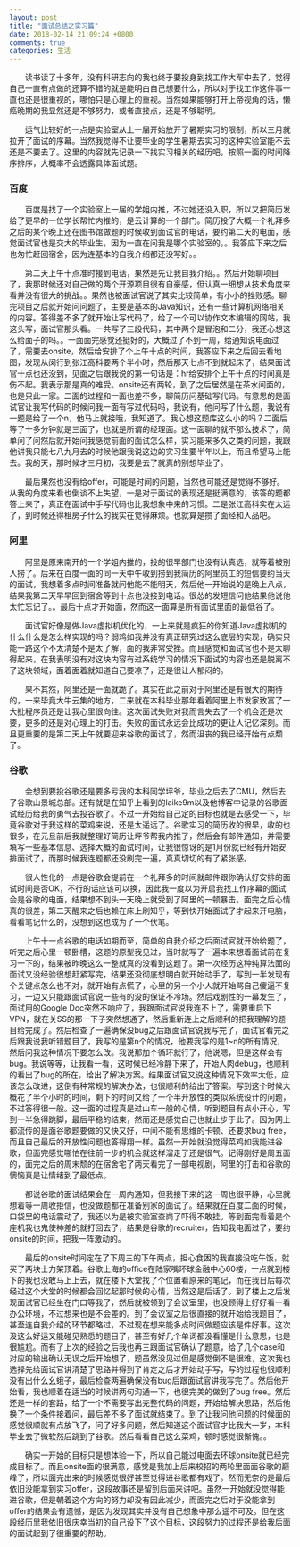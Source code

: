 ```yaml
---
layout: post
title: "面试总结之实习篇"
date: 2018-02-14 21:09:24 +0800
comments: true
categories: 生活
---
```


&emsp;&emsp;读书读了十多年，没有科研志向的我也终于要投身到找工作大军中去了，觉得自己一直有点做的还算不错的就是能明白自己想要什么，所以对于找工作这件事一直也还是很重视的，哪怕只是心理上的重视。当然如果能够打开上帝视角的话，懒癌晚期的我显然还是不够努力，或者直接点，还是不够聪明。

&emsp;&emsp;运气比较好的一点是实验室从上一届开始放开了暑期实习的限制，所以三月就拉开了面试的序幕。当然我觉得不让要毕业的学生暑期去实习的这种实验室能不去还是不要去了。这里的内容就先记录一下找实习相关的经历吧，按照一面的时间降序排序，大概率不会透露具体面试题。

### 百度

&emsp;&emsp;百度是找了一个实验室上一届的学姐内推，不过她还没入职，所以又把简历发给了更早的一位学长帮忙内推的，是云计算的一个部门。简历投了大概一个礼拜多之后的某个晚上还在图书馆做题的时候收到面试官的电话，要约第二天的电面，感觉面试官也是交大的毕业生，因为一直在问我是哪个实验室的。。我答应下来之后也匆忙赶回宿舍，因为连基本的自我介绍都还没写好。。

&emsp;&emsp;第二天上午十点准时接到电话，果然是先让我自我介绍。。然后开始聊项目了，我那时候还对自己做的两个开源项目很有自豪感，但认真一细想从技术角度来看并没有很大的挑战。。果然也被面试官说了其实比较简单，有小小的挫败感。聊完项目之后就开始问问题了，主要是基本的Java知识，还有一些计算机网络相关的内容。答得差不多了就开始让写代码了，给了一个可以协作文本编辑的网站，我这头写，面试官那头看。一共写了三段代码，其中两个是冒泡和二分，我还心想这么给面子的吗。。一面面完感觉还挺好的，大概过了不到一周，给通知说电面过了，需要去onsite，然后给安排了个上午十点的时间，我答应下来之后回去看地图，发现从闵行到张江高科要两个半小时，然后那天七点不到就起床了，结果面试官十点也还没到，见面之后跟我说的第一句话是：hr给安排个上午十点的时间真是伤不起。我表示那是真的难受。onsite还有两轮，到了之后居然是在茶水间面的，也是只此一家。二面的过程和一面也差不多，聊简历问基础写代码。有意思的是面试官让我写代码的时候问我一面有写过代码吗，我说有，他问写了什么题，我说有一题是给了一个n，他马上就接哦，我知道了。我心想这题库这么小的吗？二面后等了十多分钟就是三面了，也就是所谓的经理面。这一面聊的就不那么技术了，简单问了问然后就开始问我感觉前面的面试怎么样，实习能来多久之类的问题，我跟他讲我只能七八九月去的时候他跟我说这边的实习生要半年以上，而且希望马上能去。我的天，那时候才三月初，我要是去了就真的别想毕业了。

&emsp;&emsp;最后果然也没有给offer，可能是时间的问题，当然也可能还是觉得不够好。从我的角度来看也倒谈不上失望，一是对于面试的表现还是挺满意的，该答的题都答上来了，真正在面试中手写代码也比我想象中来的习惯。二是张江高科实在太远了，到时候还得租房子什么的我实在觉得麻烦。也就算是攒了面经和人品吧。

### 阿里

&emsp;&emsp;阿里是原来南开的一个学姐内推的，投的很早部门也没有认真选，就等着被别人捞了。后来在百度一面的同一天中午收到捞到我简历的阿里员工的短信要约当天的面试，我想着多点时间准备就问他能不能明天，然后他一开始说的是晚上八点，结果我第二天早早回到宿舍等到十点也没接到电话。很怂的发短信问他结果他说他太忙忘记了。。最后十点才开始面，然而这一面算是所有面试里面的最低谷了。

&emsp;&emsp;面试官好像是做Java虚拟机优化的，一上来就是疯狂的你知道Java虚拟机的什么什么是怎么样实现的吗？弱鸡如我并没有真正研究过这么底层的实现，确实只能一路这个不太清楚不是太了解，面的我非常受挫。而且感觉和面试官也不是太聊得起来，在我表明没有对这块内容有过系统学习的情况下面试的内容也还是脱离不了这块领域，面着面着就知道自己要凉了，还是很让人郁闷的。

&emsp;&emsp;果不其然，阿里还是一面就跪了。其实在此之前对于阿里还是有很大的期待的，一来毕竟大牛云集的地方，二来就在本科毕业那年看着阿里上市发家致富了一大批程序员还是让我心里很向往。这次面试失败对我而言失去了一个机会还是次要，更多的还是对心理上的打击。失败的面试永远会比成功的更让人记忆深刻。而且更重要的是第二天上午就要迎来谷歌的面试了，然而沮丧的我已经开始有点颓了。

### 谷歌

&emsp;&emsp;会想到要投谷歌还是要多亏我的本科同学坪爷，毕业之后去了CMU，然后去了谷歌山景城总部。还有就是在知乎上看到的laike9m以及他博客中记录的谷歌面试经历给我的勇气去投谷歌了。不过一开始给自己定的目标也就是去感受一下，毕竟谷歌对于我这样的菜鸡来说，还是太遥远了。谷歌实习的简历收的很早，收的也很多，在元旦前后我就整理好简历让坪爷帮我内推了，然后会有邮件通知，并需要填写一些基本信息、选择大概的面试时间，让我很惊讶的是1月份就已经有开始安排面试了，而那时候我连题都还没刷完一遍，真真切切的有了紧张感。

&emsp;&emsp;很人性化的一点是谷歌会提前在一个礼拜多的时间就邮件跟你确认好安排的面试时间是否OK，不行的话应该可以换，因此我一度以为开启我找工作序幕的面试会是谷歌的电面，结果想不到头一天晚上就受到了阿里的一顿暴击。面完之后心情真的很差，第二天醒来之后也赖在床上刷知乎，等到快开始面试了才起来开电脑，看看笔记什么的，没想到这也成为了一个伏笔。

&emsp;&emsp;上午十一点谷歌的电话如期而至，简单的自我介绍之后面试官就开始给题了，听完之后心里一顿卧槽，这题的原型我见过，当时就写了一遍本来想着面试前在复习一下的，结果被昨晚这么一整就真的没看到这题了。第一次经历这种纯算法面的面试又没经验很想赶紧写完，结果还没彻底想明白就开始动手了，写到一半发现有个关键点怎么也不对，就开始有点慌了，心里的另一个小人就开始骂自己傻逼不复习，一边又只能跟面试官说一些有的没的保证不冷场。然后戏剧性的一幕发生了，面试用的Google Doc突然不响应了，我跟面试官说我连不上了，需要重启下VPN，就在关SS的那一下子突然想通了，然后重新连上之后顺利的把我理解的题目给完成了。然后检查了一遍确保没bug之后跟面试官说我写完了，面试官看完之后跟我说我听错题目了，我写的是第n个的情况，他要我写的是1~n的所有情况，然后问我这种情况下要怎么改。我说那加个循环就行了，他说嗯，但是这样会有bug。我说等等，让我看一看，这时候已经冷静下来了，开始人肉debug，也顺利的看出了bug的所在，给出了解决方案。结果面试官又说这种情况下效率太低，应该怎么改进，这倒有种常规的解决办法，也很顺利的给出了答案。写到这个时候大概花了半个小时的时间，剩下的时间又给了一个半开放性的类似系统设计的问题，不过答得很一般。这一面的过程真是过山车一般的心情，听到题目有点小开心，写到一半急得跳脚，最后平稳的结束，然而还是感觉自己也就止步于此了。因为网上都流传的是面谷歌题要做的又快又好，中间不能有思维的卡顿、还要求bug free，而且自己最后的开放性问题也答得翔一样。虽然一开始就没觉得菜鸡如我能进谷歌，但面完感觉哪怕在往前一步的机会就这样溜走了还是很气。记得刚好是周五面的，面完之后的周末颓的在宿舍宅了两天看完了一部电视剧，阿里的打击和谷歌的懊恼真是让情绪到了最低点。

&emsp;&emsp;都说谷歌的面试结果会在一周内通知，但我接下来的这一周也很平静，心里就想着等一周收拒信，也没做题都在准备别家的面试了。结果就在百度二面的时候，口袋里的电话震动了，我还以为是被实验室查岗了吓得不敢挂。等到面完看着是个座机我也鬼使神差的就打回去了，结果是谷歌的recruiter，告知我电面过了，要约onsite的时间，把我一阵激动的。

&emsp;&emsp;最后的onsite时间定在了下周三的下午两点，担心食困的我直接没吃午饭，就买了两块士力架顶着。谷歌上海的office在陆家嘴环球金融中心60楼，一点就到楼下的我也没敢马上上去，就在楼下大堂找了个位置看原来的笔记，而在我日后每次经过这个大堂的时候都会回忆起那时候的心情，当然这是后话了。到了楼上之后发现面试官已经坐在门口等我了，然后就被领到了会议室里，也没顾得上好好看一看办公环境，不过想来也是不会差的。到了会议室之后很直接的就开始给我题目了，甚至连自我介绍的环节都略过，不过现在想来能多点时间做题应该是件好事。这次没这么好运又能碰见熟悉的题目了，甚至有好几个单词都没看懂是什么意思，也是很尴尬。而有了上次的经验之后我也再三跟面试官确认了题意，给了几个case和对应的输出确认无误之后开始想了，题虽然没见过但是感觉倒不是很难，这次我也选择先给面试官讲清楚了思路并得到了肯定之后才开始动手写，写的过程也很顺利没有出什么幺蛾子，最后检查两遍确保没有bug后跟面试官讲我写完了。然后他开始看，我也顺着在适当的时候讲两句沟通一下，也很完美的做到了bug free。然后还是一样的套路，给了一个不需要写出完整代码的问题，开始给解决思路，然后他换了一个条件接着问，最后差不多了面试就结束了。到了让我问他问题的时候面的感觉很顺就有点放飞了，问了好多问题，然后知道这个面试官才比我大一岁，本科毕业去了微软然后跳到了谷歌。然后看看自己这么菜鸡，顿时感觉很惭愧。。

&emsp;&emsp;确实一开始的目标只是想体验一下，所以自己能过电面去环球onsite就已经完成目标了。而且onsite面的很满意，感觉是我加上后来校招的两轮里面面谷歌的巅峰了，所以面完出来的时候感觉很好甚至觉得进谷歌都有戏了。然而无奈的是最后依旧没能拿到实习offer，这段故事还是留到后面来讲吧。虽然一开始就没觉得能进谷歌，但是朝着这个方向的努力却没有因此减少，而面完之后对于没能拿到offer的结果会有遗憾，是因为发现其实并没有自己想象中那么遥不可及。但在这段经历里我依旧很庆幸当初的自己设下了这个目标，这段努力的过程还是给我后面的面试起到了很重要的帮助。